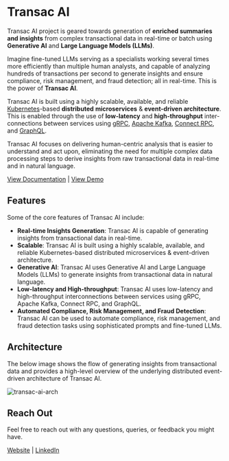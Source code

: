 # Transac AI

Transac AI project is geared towards generation of **enriched summaries and insights** from complex transactional data in real-time or batch using **Generative AI** and **Large Language Models (LLMs)**.

Imagine fine-tuned LLMs serving as a specialists working several times more efficiently than multiple human analysts, and capable of analyzing hundreds of transactions per second to generate insights and ensure compliance, risk management, and fraud detection; all in real-time. This is the power of **Transac AI**.

Transac AI is built using a highly scalable, available, and reliable [Kubernetes](https://kubernetes.io/)-based **distributed** **microservices** & **event-driven architecture**. This is enabled through the use of **low-latency** and **high-throughput** inter-connections between services using [gRPC](https://grpc.io/), [Apache Kafka](https://kafka.apache.org/), [Connect RPC](https://connectrpc.com/), and [GraphQL](https://graphql.org/).

Transac AI focuses on delivering human-centric analysis that is easier to understand and act upon, eliminating the need for multiple complex data processing steps to derive insights from raw transactional data in real-time and in natural language.

<a href="https://transacai.pkural.ca/">View Documentation</a> | <a href="https://transacai.pkural.ca/demo/overview">View Demo</a>

## Features

Some of the core features of Transac AI include:

- **Real-time Insights Generation**: Transac AI is capable of generating insights from transactional data in real-time.
- **Scalable**: Transac AI is built using a highly scalable, available, and reliable Kubernetes-based distributed microservices & event-driven architecture.
- **Generative AI**: Transac AI uses Generative AI and Large Language Models (LLMs) to generate insights from transactional data in natural language.
- **Low-latency and High-throughput**: Transac AI uses low-latency and high-throughput interconnections between services using gRPC, Apache Kafka, Connect RPC, and GraphQL.
- **Automated Compliance, Risk Management, and Fraud Detection**: Transac AI can be used to automate compliance, risk management, and fraud detection tasks using sophisticated prompts and fine-tuned LLMs.

## Architecture

The below image shows the flow of generating insights from transactional data and provides a high-level overview of the underlying distributed event-driven architecture of Transac AI.

![transac-ai-arch](https://github.com/user-attachments/assets/e402634d-0e90-4bdc-bf45-cc0100d34865)

## Reach Out

Feel free to reach out with any questions, queries, or feedback you might have.

[Website](https://www.pkural.ca/) | [LinkedIn](https://linkedin.com/in/pranavkural)
